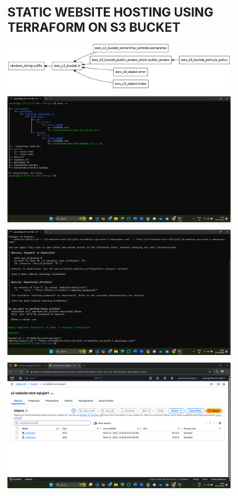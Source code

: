 # STATIC WEBSITE HOSTING USING TERRAFORM ON S3 BUCKET

![Graph Representation of Resources](./assets/images/graph.png)

![](./assets/images/1.png)

![](./assets/images/2.png)

![](./assets/images/3.png)